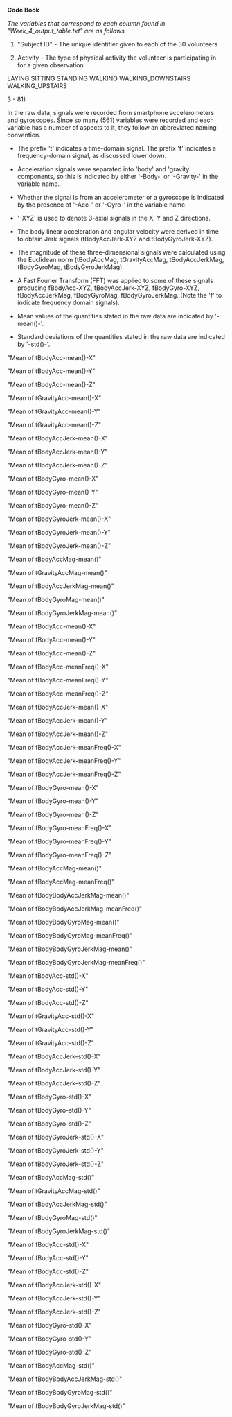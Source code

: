 __Code Book__

*The variables that correspond to each column found in "Week_4_output_table.txt" are as follows*

1) "Subject ID" - The unique identifier given to each of the 30 volunteers

2) Activity - The type of physical activity the volunteer is participating in for a given observation

LAYING
SITTING
STANDING
WALKING
WALKING_DOWNSTAIRS
WALKING_UPSTAIRS


3 - 81)

In the raw data, signals were recorded from smartphone accelerometers and gyroscopes. Since so many (561) variables were recorded and each variable has a number of aspects to it, they follow an abbreviated naming convention. 

- The prefix 't' indicates a time-domain signal. The prefix 'f' indicates a frequency-domain signal, as discussed lower down.

- Acceleration signals were separated into 'body' and 'gravity' components, so this is indicated by either '-Body-' or '-Gravity-' in the variable name.

- Whether the signal is from an accelerometer or a gyroscope is indicated by the presence of '-Acc-' or '-Gyro-' in the variable name.

- '-XYZ' is used to denote 3-axial signals in the X, Y and Z directions.

- The body linear acceleration and angular velocity were derived in time to obtain Jerk signals (tBodyAccJerk-XYZ and tBodyGyroJerk-XYZ). 

- The magnitude of these three-dimensional signals were calculated using the Euclidean norm (tBodyAccMag, tGravityAccMag, tBodyAccJerkMag, tBodyGyroMag, tBodyGyroJerkMag). 

- A Fast Fourier Transform (FFT) was applied to some of these signals producing fBodyAcc-XYZ, fBodyAccJerk-XYZ, fBodyGyro-XYZ, fBodyAccJerkMag, fBodyGyroMag, fBodyGyroJerkMag. (Note the 'f' to indicate frequency domain signals).

- Mean values of the quantities stated in the raw data are indicated by '-mean()-'.

- Standard deviations of the quantities stated in the raw data are indicated by '-std()-'.


"Mean of tBodyAcc-mean()-X"               

"Mean of tBodyAcc-mean()-Y"              

"Mean of tBodyAcc-mean()-Z"               

"Mean of tGravityAcc-mean()-X"           

"Mean of tGravityAcc-mean()-Y"            

"Mean of tGravityAcc-mean()-Z"           

"Mean of tBodyAccJerk-mean()-X"           

"Mean of tBodyAccJerk-mean()-Y"          

"Mean of tBodyAccJerk-mean()-Z"           

"Mean of tBodyGyro-mean()-X"             

"Mean of tBodyGyro-mean()-Y"              

"Mean of tBodyGyro-mean()-Z"             

"Mean of tBodyGyroJerk-mean()-X"          

"Mean of tBodyGyroJerk-mean()-Y"         

"Mean of tBodyGyroJerk-mean()-Z"          

"Mean of tBodyAccMag-mean()"             

"Mean of tGravityAccMag-mean()"           

"Mean of tBodyAccJerkMag-mean()"         

"Mean of tBodyGyroMag-mean()"             

"Mean of tBodyGyroJerkMag-mean()"        

"Mean of fBodyAcc-mean()-X"               

"Mean of fBodyAcc-mean()-Y"              

"Mean of fBodyAcc-mean()-Z"               

"Mean of fBodyAcc-meanFreq()-X"          

"Mean of fBodyAcc-meanFreq()-Y"           

"Mean of fBodyAcc-meanFreq()-Z"          

"Mean of fBodyAccJerk-mean()-X"           

"Mean of fBodyAccJerk-mean()-Y"          

"Mean of fBodyAccJerk-mean()-Z"           

"Mean of fBodyAccJerk-meanFreq()-X"      

"Mean of fBodyAccJerk-meanFreq()-Y"       

"Mean of fBodyAccJerk-meanFreq()-Z"      

"Mean of fBodyGyro-mean()-X"              

"Mean of fBodyGyro-mean()-Y"             

"Mean of fBodyGyro-mean()-Z"              

"Mean of fBodyGyro-meanFreq()-X"         

"Mean of fBodyGyro-meanFreq()-Y"          

"Mean of fBodyGyro-meanFreq()-Z"         

"Mean of fBodyAccMag-mean()"              

"Mean of fBodyAccMag-meanFreq()"         

"Mean of fBodyBodyAccJerkMag-mean()"      

"Mean of fBodyBodyAccJerkMag-meanFreq()" 

"Mean of fBodyBodyGyroMag-mean()"         

"Mean of fBodyBodyGyroMag-meanFreq()"    

"Mean of fBodyBodyGyroJerkMag-mean()"     

"Mean of fBodyBodyGyroJerkMag-meanFreq()"

"Mean of tBodyAcc-std()-X"                

"Mean of tBodyAcc-std()-Y"               

"Mean of tBodyAcc-std()-Z"                

"Mean of tGravityAcc-std()-X"            

"Mean of tGravityAcc-std()-Y"             

"Mean of tGravityAcc-std()-Z"            

"Mean of tBodyAccJerk-std()-X"            

"Mean of tBodyAccJerk-std()-Y"           

"Mean of tBodyAccJerk-std()-Z"            

"Mean of tBodyGyro-std()-X"              

"Mean of tBodyGyro-std()-Y"               

"Mean of tBodyGyro-std()-Z"              

"Mean of tBodyGyroJerk-std()-X"           

"Mean of tBodyGyroJerk-std()-Y"          

"Mean of tBodyGyroJerk-std()-Z"           

"Mean of tBodyAccMag-std()"              

"Mean of tGravityAccMag-std()"            

"Mean of tBodyAccJerkMag-std()"          

"Mean of tBodyGyroMag-std()"              

"Mean of tBodyGyroJerkMag-std()"         

"Mean of fBodyAcc-std()-X"                

"Mean of fBodyAcc-std()-Y"               

"Mean of fBodyAcc-std()-Z"                

"Mean of fBodyAccJerk-std()-X"           

"Mean of fBodyAccJerk-std()-Y"            

"Mean of fBodyAccJerk-std()-Z"           

"Mean of fBodyGyro-std()-X"               

"Mean of fBodyGyro-std()-Y"              

"Mean of fBodyGyro-std()-Z"               

"Mean of fBodyAccMag-std()"              

"Mean of fBodyBodyAccJerkMag-std()"       

"Mean of fBodyBodyGyroMag-std()"         

"Mean of fBodyBodyGyroJerkMag-std()"
